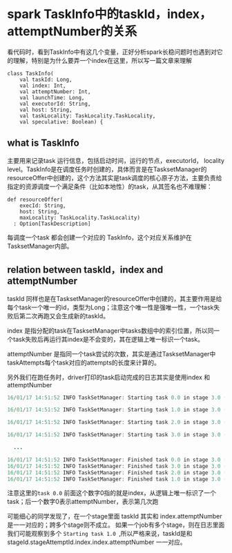 # spark TaskInfo中的taskId，index，attemptNumber的关系

看代码时，看到TaskInfo中有这几个变量，正好分析spark长稳问题时也遇到对它的理解，特别是为什么要弄一个index在这里，所以写一篇文章来理解

``` 
class TaskInfo(
    val taskId: Long,
    val index: Int,
    val attemptNumber: Int,
    val launchTime: Long,
    val executorId: String,
    val host: String,
    val taskLocality: TaskLocality.TaskLocality,
    val speculative: Boolean) {
```

## what is TaskInfo

主要用来记录task 运行信息，包括启动时间，运行的节点，executorId， locality level。TaskInfo是在调度任务时创建的，具体而言是在TasksetManager的resourceOffer中创建的，这个方法其实是task调度的核心原子方法，主要负责给指定的资源调度一个满足条件（比如本地性）的task，从其签名也不难理解：

``` 
def resourceOffer(
    execId: String,
    host: String,
    maxLocality: TaskLocality.TaskLocality)
  : Option[TaskDescription] 
```

每调度一个task 都会创建一个对应的 TaskInfo，这个对应关系维护在TasksetManager内部。

## relation between taskId，index and attemptNumber

taskId 同样也是在TasksetManager的resourceOffer中创建的，其主要作用是给每个task一个唯一的id，类型为Long；注意这个唯一性是强唯一性，一个task失败后第二次再跑又会生成新的taskId。

index 是指分配的task在TasksetManager中tasks数组中的索引位置，所以同一个task失败后再运行其index是不会变的，其在逻辑上唯一标识一个task。

attemptNumber 是指同一个task尝试的次数，其实是通过TasksetManager中taskAttempts每个task对应的attempts的长度来计算的。

另外我们在跑任务时，driver打印的task启动完成的日志其实是使用index 和 attemptNumber

``` java
16/01/17 14:51:52 INFO TaskSetManager: Starting task 0.0 in stage 3.0 (TID 32, 192.168.1.100, partition 0,PROCESS_LOCAL, 2078 bytes)

16/01/17 14:51:52 INFO TaskSetManager: Starting task 1.0 in stage 3.0 (TID 33, 192.168.1.100, partition 1,PROCESS_LOCAL, 2078 bytes)

16/01/17 14:51:52 INFO TaskSetManager: Starting task 2.0 in stage 3.0 (TID 34, 192.168.1.100, partition 2,PROCESS_LOCAL, 2078 bytes)

16/01/17 14:51:52 INFO TaskSetManager: Starting task 3.0 in stage 3.0 (TID 35, 192.168.1.100, partition 3,PROCESS_LOCAL, 2135 bytes)

  ...

16/01/17 14:51:52 INFO TaskSetManager: Finished task 0.0 in stage 3.0 (TID 32) in 31 ms on 192.168.1.100 (1/4)
16/01/17 14:51:52 INFO TaskSetManager: Finished task 3.0 in stage 3.0 (TID 35) in 29 ms on 192.168.1.100 (2/4)
16/01/17 14:51:52 INFO TaskSetManager: Finished task 2.0 in stage 3.0 (TID 34) in 31 ms on 192.168.1.100 (3/4)
16/01/17 14:51:52 INFO TaskSetManager: Finished task 1.0 in stage 3.0 (TID 33) in 32 ms on 192.168.1.100 (4/4)
```

注意这里的`task 0.0` 前面这个数字0指的就是index，从逻辑上唯一标识了一个task；后一个数字0表示attemptNumber，表示第几次跑

可能细心的同学发现了，在一个stage里面 taskId 其实和 index.attemptNumber是一一对应的；跨多个stage则不成立。 如果一个job有多个stage，则在日志里面我们可能观察到多个 `Starting task 1.0 `,所以严格来说，taskId是和 stageId.stageAttemptId.index.index.attemptNumber 一一对应。

